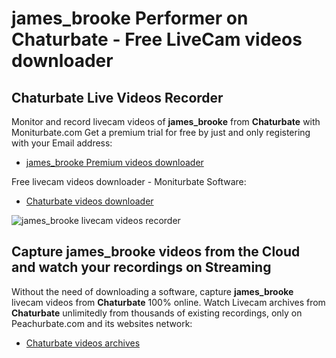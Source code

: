 # james_brooke Performer on Chaturbate - Free LiveCam videos downloader

## Chaturbate Live Videos Recorder

Monitor and record livecam videos of **james_brooke** from **Chaturbate** with Moniturbate.com
Get a premium trial for free by just and only registering with your Email address:
* [james_brooke Premium videos downloader](https://moniturbate.com/request-demo-licence-key.html)

Free livecam videos downloader - Moniturbate Software:
* [Chaturbate videos downloader](https://moniturbate.com/moniturbate-download-software.html)

![james_brooke livecam videos recorder](https://peachurnet.com/templates/moniturbate-software.png)


## Capture james_brooke videos from the Cloud and watch your recordings on Streaming

Without the need of downloading a software, capture **james_brooke** livecam videos from **Chaturbate** 100% online.
Watch Livecam archives from **Chaturbate** unlimitedly from thousands of existing recordings, only on Peachurbate.com and its websites network:
* [Chaturbate videos archives](https://peachurnet.com/)